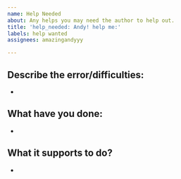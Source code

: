 ```yaml
---
name: Help Needed
about: Any helps you may need the author to help out.
title: 'help_needed: Andy! help me:'
labels: help wanted
assignees: amazingandyyy

---
```


## Describe the error/difficulties:
- 

## What have you done:
-

## What it supports to do?
-
